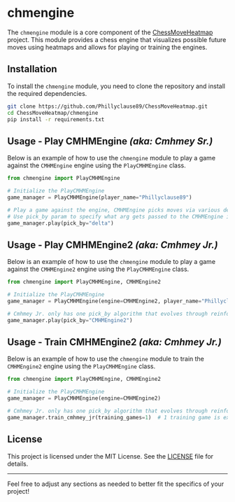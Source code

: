 # chmengine

The `chmengine` module is a core component of the [ChessMoveHeatmap](https://github.com/Phillyclause89/ChessMoveHeatmap) project. This module provides a chess engine that visualizes possible future moves using heatmaps and allows for playing or training the engines.

## Installation

To install the `chmengine` module, you need to clone the repository and install the required dependencies.

```bash
git clone https://github.com/Phillyclause89/ChessMoveHeatmap.git
cd ChessMoveHeatmap/chmengine
pip install -r requirements.txt
```

## Usage - Play CMHMEngine _(aka: Cmhmey Sr.)_

Below is an example of how to use the `chmengine` module to play a game against the `CMHMEngine` engine using the `PlayCMHMEngine` class.

```python
from chmengine import PlayCMHMEngine

# Initialize the PlayCMHMEngine
game_manager = PlayCMHMEngine(player_name="Phillyclause89")

# Play a game against the engine, CMHMEngine picks moves via various definite algorithms 
# Use pick_by param to specify what arg gets passed to the CMHMEngine instance.
game_manager.play(pick_by="delta")
```

## Usage - Play CMHMEngine2 _(aka: Cmhmey Jr.)_

Below is an example of how to use the `chmengine` module to play a game against the `CMHMEngine2` engine using the `PlayCMHMEngine` class.

```python
from chmengine import PlayCMHMEngine, CMHMEngine2

# Initialize the PlayCMHMEngine
game_manager = PlayCMHMEngine(engine=CMHMEngine2, player_name="Phillyclause89", player_color='black')

# Cmhmey Jr. only has one pick_by algorithm that evolves through reinforcement learning updates
game_manager.play(pick_by="CMHMEngine2")
```

## Usage - Train CMHMEngine2 _(aka: Cmhmey Jr.)_

Below is an example of how to use the `chmengine` module to train the `CMHMEngine2` engine using the `PlayCMHMEngine` class.

```python
from chmengine import PlayCMHMEngine, CMHMEngine2

# Initialize the PlayCMHMEngine
game_manager = PlayCMHMEngine(engine=CMHMEngine2)

# Cmhmey Jr. only has one pick_by algorithm that evolves through reinforcement learning updates
game_manager.train_cmhmey_jr(training_games=1)  # 1 training game is expected to take about ~45 minutes 
```

## License

This project is licensed under the MIT License. See the [LICENSE](../LICENSE) file for details.

---

Feel free to adjust any sections as needed to better fit the specifics of your project!